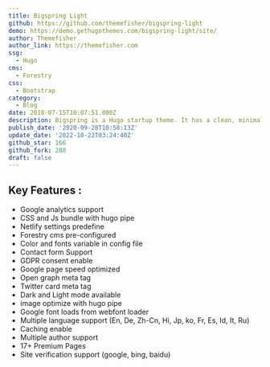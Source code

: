 ```yaml
---
title: Bigspring Light
github: https://github.com/themefisher/bigspring-light
demo: https://demo.gethugothemes.com/bigspring-light/site/
author: Themefisher
author_link: https://themefisher.com
ssg:
  - Hugo
cms:
  - Forestry
css:
  - Bootstrap
category:
  - Blog
date: 2018-07-15T10:07:51.000Z
description: Bigspring is a Hugo startup theme. It has a clean, minimal, fresh UI.
publish_date: '2020-09-28T10:58:13Z'
update_date: '2022-10-22T03:24:40Z'
github_star: 166
github_fork: 280
draft: false
---
```

## Key Features :

- Google analytics support  
- CSS and Js bundle with hugo pipe  
- Netlify settings predefine  
- Forestry cms pre-configured  
- Color and fonts variable in config file  
- Contact form Support  
- GDPR consent enable  
- Google page speed optimized  
- Open graph meta tag  
- Twitter card meta tag  
- Dark and Light mode available  
- image optimize with hugo pipe  
- Google font loads from webfont loader  
- Multiple language support (En, De, Zh-Cn, Hi, Jp, ko, Fr, Es, Id, It, Ru)  
- Caching enable  
- Multiple author support  
- 17+ Premium Pages  
- Site verification support (google, bing, baidu)
